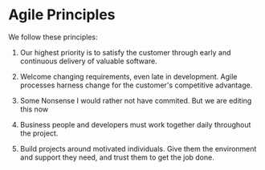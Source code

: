 # Agile Principles

We follow these principles:

1. Our highest priority is to satisfy the customer
through early and continuous delivery
of valuable software.

2. Welcome changing requirements, even late in
development. Agile processes harness change for
the customer's competitive advantage.

3. Some Nonsense
   I would rather not have commited.
   But we are editing this now

4. Business people and developers must work
together daily throughout the project.

5. Build projects around motivated individuals.
Give them the environment and support they need,
and trust them to get the job done.
